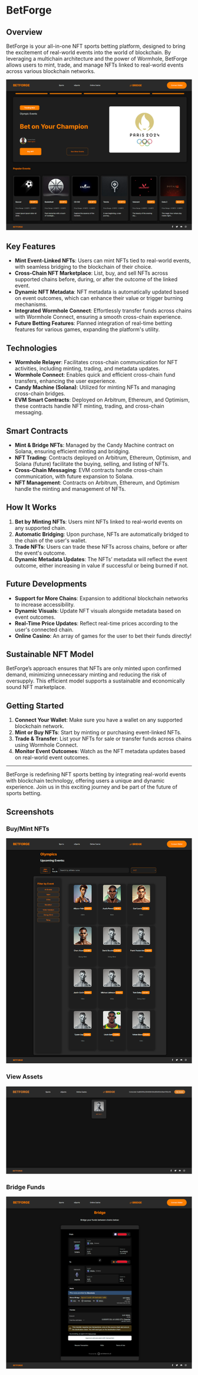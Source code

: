 # BetForge

## Overview

BetForge is your all-in-one NFT sports betting platform, designed to bring the excitement of real-world events into the world of blockchain. By leveraging a multichain architecture and the power of Wormhole, BetForge allows users to mint, trade, and manage NFTs linked to real-world events across various blockchain networks.

![Homepage](src/assets/homepage.png)

## Key Features

- **Mint Event-Linked NFTs**: Users can mint NFTs tied to real-world events, with seamless bridging to the blockchain of their choice.
- **Cross-Chain NFT Marketplace**: List, buy, and sell NFTs across supported chains before, during, or after the outcome of the linked event.
- **Dynamic NFT Metadata**: NFT metadata is automatically updated based on event outcomes, which can enhance their value or trigger burning mechanisms.
- **Integrated Wormhole Connect**: Effortlessly transfer funds across chains with Wormhole Connect, ensuring a smooth cross-chain experience.
- **Future Betting Features**: Planned integration of real-time betting features for various games, expanding the platform's utility.

## Technologies

- **Wormhole Relayer**: Facilitates cross-chain communication for NFT activities, including minting, trading, and metadata updates.
- **Wormhole Connect**: Enables quick and efficient cross-chain fund transfers, enhancing the user experience.
- **Candy Machine (Solana)**: Utilized for minting NFTs and managing cross-chain bridges.
- **EVM Smart Contracts**: Deployed on Arbitrum, Ethereum, and Optimism, these contracts handle NFT minting, trading, and cross-chain messaging.

## Smart Contracts

- **Mint & Bridge NFTs**: Managed by the Candy Machine contract on Solana, ensuring efficient minting and bridging.
- **NFT Trading**: Contracts deployed on Arbitrum, Ethereum, Optimism, and Solana (future) facilitate the buying, selling, and listing of NFTs.
- **Cross-Chain Messaging**: EVM contracts handle cross-chain communication, with future expansion to Solana.
- **NFT Management**: Contracts on Arbitrum, Ethereum, and Optimism handle the minting and management of NFTs.

## How It Works

1. **Bet by Minting NFTs**: Users mint NFTs linked to real-world events on any supported chain.
2. **Automatic Bridging**: Upon purchase, NFTs are automatically bridged to the chain of the user's wallet.
3. **Trade NFTs**: Users can trade these NFTs across chains, before or after the event's outcome.
4. **Dynamic Metadata Updates**: The NFTs’ metadata will reflect the event outcome, either increasing in value if successful or being burned if not.

## Future Developments

- **Support for More Chains**: Expansion to additional blockchain networks to increase accessibility.
- **Dynamic Visuals**: Update NFT visuals alongside metadata based on event outcomes.
- **Real-Time Price Updates**: Reflect real-time prices according to the user's connected chain.
- **Online Casino**: An array of games for the user to bet their funds directly!

## Sustainable NFT Model

BetForge’s approach ensures that NFTs are only minted upon confirmed demand, minimizing unnecessary minting and reducing the risk of oversupply. This efficient model supports a sustainable and economically sound NFT marketplace.

## Getting Started

1. **Connect Your Wallet**: Make sure you have a wallet on any supported blockchain network.
2. **Mint or Buy NFTs**: Start by minting or purchasing event-linked NFTs.
3. **Trade & Transfer**: List your NFTs for sale or transfer funds across chains using Wormhole Connect.
4. **Monitor Event Outcomes**: Watch as the NFT metadata updates based on real-world event outcomes.

---

BetForge is redefining NFT sports betting by integrating real-world events with blockchain technology, offering users a unique and dynamic experience. Join us in this exciting journey and be part of the future of sports betting.

## Screenshots

### Buy/Mint NFTs
![Buy/Mint Olympics](src/assets/buy-mint_olympics.png)

### View Assets
![View Assets](src/assets/viewassets.png)

### Bridge Funds
![Bridge Funds](src/assets/bridge1.png)
